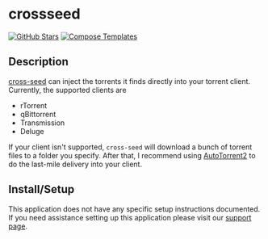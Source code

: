 # crossseed

[![GitHub Stars](https://img.shields.io/github/stars/cross-seed/cross-seed?style=flat-square&color=607D8B&label=github%20stars&logo=github)](https://github.com/cross-seed/cross-seed)
[![Compose Templates](https://img.shields.io/static/v1?style=flat-square&color=607D8B&label=compose&message=templates)](https://github.com/GhostWriters/DockSTARTer/tree/main/compose/.apps/crossseed)

## Description

[cross-seed](https://www.cross-seed.org/) can inject the torrents it finds directly into your torrent client.
Currently, the supported clients are

- rTorrent
- qBittorrent
- Transmission
- Deluge

If your client isn't supported, `cross-seed` will download a bunch of torrent
files to a folder you specify. After that, I recommend using
[AutoTorrent2](https://github.com/JohnDoee/autotorrent2) to do the last-mile
delivery into your client.

## Install/Setup

This application does not have any specific setup instructions documented. If
you need assistance setting up this application please visit our
[support page](https://dockstarter.com/basics/support/).
